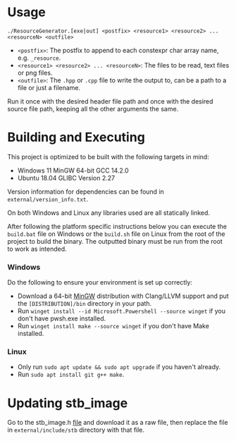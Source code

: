 # Usage
`./ResourceGenerator.[exe|out] <postfix> <resource1> <resource2> ... <resourceN> <outfile>`

- `<postfix>`: The postfix to append to each constexpr char array name, e.g. `_resource`.
- `<resource1> <resource2> ... <resourceN>`: The files to be read, text files or png files.
- `<outfile>`: The `.hpp` or `.cpp` file to write the output to, can be a path to a file or just a filename.

Run it once with the desired header file path and once with the desired source file path, keeping all the other
arguments the same.

# Building and Executing
This project is optimized to be built with the following targets in mind:
- Windows 11 MinGW 64-bit GCC 14.2.0
- Ubuntu 18.04 GLIBC Version 2.27

Version information for dependencies can be found in `external/version_info.txt`.

On both Windows and Linux any libraries used are all statically linked.

After following the platform specific instructions below you can execute the `build.bat` file on Windows or the
`build.sh` file on Linux from the root of the project to build the binary. The outputted binary must be run from the
root to work as intended.

### Windows
Do the following to ensure your environment is set up correctly:
- Download a 64-bit [MinGW](https://winlibs.com/) distribution with Clang/LLVM support and put the `[DISTRIBUTION]/bin`
  directory in your path.
- Run `winget install --id Microsoft.Powershell --source winget` if you don't have pwsh.exe installed.
- Run `winget install make --source winget` if you don't have Make installed.

### Linux
- Only run `sudo apt update && sudo apt upgrade` if you haven't already.
- Run `sudo apt install git g++ make`.

# Updating stb_image
Go to the stb_image.h [file](https://github.com/nothings/stb/blob/master/stb_image.h) and download it as a raw file,
then replace the file in `external/include/stb` directory with that file.
